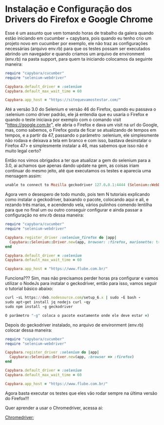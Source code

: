 # Instalação e Configuração dos Drivers do Firefox e Google Chrome

Esse é um assunto que vem tomando horas de trabalho da galera quando estão iniciando em cucumber + capybara, pois quando eu tenho crio um projeto novo em cucumber por exemplo, ele não traz as configurações necessárias (arquivo env.rb) para que os testes possam ser executados abrindo um navegador e quando criamos um arquivo de environment (env.rb) na pasta support, para quem ta iniciando colocamos da seguinte maneira:

```ruby
require "capybara/cucumber"
require "selenium-webdriver"

Capybara.default_driver = :selenium
Capybara.default_max_wait_time = 60

Capybara.app_host = "https://sitequevamostestar.com/"
```
Até a versão 3.0 do Selenium e versão 46 do Firefox, quando eu passava o :selenium como driver padrão, ele já entendia que eu usaria o Firefox e quando o teste iniciava por exemplo com o comando visit "https://google.com.br", ele abria o Firefox e dava um visit na url do Google, mas, como sabemos, o Firefox gosta de ficar se atualizando de tempos em tempos, e a partir da 47, passando o parâmetro :selenium, ele simplesmente não rodava e deixava a tela em branco e com isso, bastava desinstalar o Firefox 47> e simplesmente instalar a 46, mas sabemos que isso não é muito legal certo?

Então nos vimos obrigados a ter que atualizar a gem do selenium para a 3.0, ai achamos que apenas dando update na gem, as coisas iriam continuar do mesmo jeito, até que executamos os testes e aparecia uma mensagem assim:

```ruby
unable to connect to Mozilla geckodriver 127.0.0.1:4444 (Selenium::WebDriver::Error::WebDriverError)
```
Agora vem o desespero de todo mundo, pois tem N tutoriais explicando como instalar o geckodriver, baixando o pacote, colocando aqui e ali, e rezando três marias, e acendendo vela, vários pulinhos comendo lentilha para que no final um ou outro conseguir configurar e ainda passar a configuração no env.rb dessa maneira:

```ruby
require "capybara/cucumber"
require "selenium-webdriver"

Capybara.register_driver :selenium_firefox do |app|
  Capybara::Selenium::Driver.new(app, browser: :firefox, marionette: true)
end

Capybara.default_driver = :selenium
Capybara.default_max_wait_time = 60

Capybara.app_host = "https://www.flube.com.br/"
```

Funciona??? Sim, mas não precisamos perder horas pra configurar e vamos utilizar o NodeJs para instalar o geckodriver, então para isso, vamos seguir o tutorial básico abaixo:

```ruby
curl -sL https://deb.nodesource.com/setup_6.x | sudo -E bash -
sudo apt-get install jq nodejs curl -qy
sudo npm install -g geckodriver

O parâmetro "-g" coloca o pacote exatamente onde ele deve estar =)
```
Depois do geckodriver instalado, no arquivo de environment (env.rb) colocar dessa maneira:

```ruby
require "capybara/cucumber"
require "selenium-webdriver"

Capybara.register_driver :selenium do |app|
  Capybara::Selenium::Driver.new(app, :browser => :firefox)
end

Capybara.default_driver = :selenium
Capybara.default_max_wait_time = 60

Capybara.app_host = "https://www.flube.com.br/"
```

Agora basta executar os testes que eles vão rodar sempre na última versão do Firefox!!!

Quer aprender a usar o Chromedriver, acessa ai:

[Chromedriver](https://goo.gl/VLMmoT);
